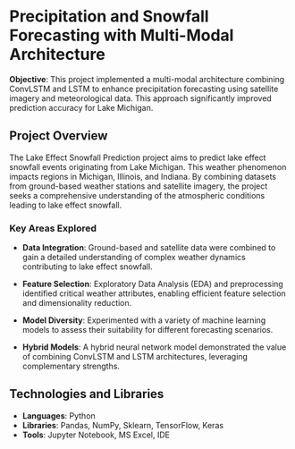 # Precipitation and Snowfall Forecasting with Multi-Modal Architecture

**Objective**: This project implemented a multi-modal architecture combining ConvLSTM and LSTM to enhance precipitation forecasting using satellite imagery and meteorological data. This approach significantly improved prediction accuracy for Lake Michigan.

## Project Overview
The Lake Effect Snowfall Prediction project aims to predict lake effect snowfall events originating from Lake Michigan. This weather phenomenon impacts regions in Michigan, Illinois, and Indiana. By combining datasets from ground-based weather stations and satellite imagery, the project seeks a comprehensive understanding of the atmospheric conditions leading to lake effect snowfall.

### Key Areas Explored
- **Data Integration**: Ground-based and satellite data were combined to gain a detailed understanding of complex weather dynamics contributing to lake effect snowfall.

- **Feature Selection**: Exploratory Data Analysis (EDA) and preprocessing identified critical weather attributes, enabling efficient feature selection and dimensionality reduction.

- **Model Diversity**: Experimented with a variety of machine learning models to assess their suitability for different forecasting scenarios.

- **Hybrid Models**: A hybrid neural network model demonstrated the value of combining ConvLSTM and LSTM architectures, leveraging complementary strengths.

## Technologies and Libraries
- **Languages**: Python
- **Libraries**: Pandas, NumPy, Sklearn, TensorFlow, Keras
- **Tools**: Jupyter Notebook, MS Excel, IDE





